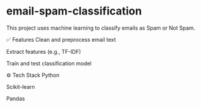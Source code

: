 # email-spam-classification
This project uses machine learning to classify emails as Spam or Not Spam.

✅ Features
Clean and preprocess email text

Extract features (e.g., TF-IDF)

Train and test classification model

⚙️ Tech Stack
Python

Scikit-learn

Pandas
